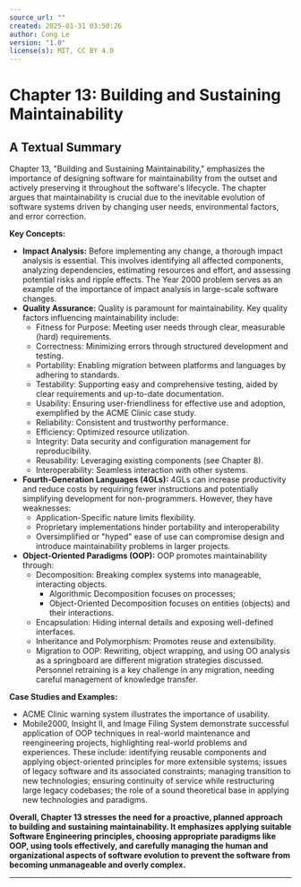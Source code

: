 ```yaml
---
source_url: ""
created: 2025-01-31 03:50:26
author: Cong Le
version: "1.0"
license(s): MIT, CC BY 4.0
---
```


# Chapter 13: Building and Sustaining Maintainability

## A Textual Summary

Chapter 13, "Building and Sustaining Maintainability," emphasizes the importance of designing software for maintainability from the outset and actively preserving it throughout the software's lifecycle. The chapter argues that maintainability is crucial due to the inevitable evolution of software systems driven by changing user needs, environmental factors, and error correction.

**Key Concepts:**

*   **Impact Analysis:**  Before implementing any change, a thorough impact analysis is essential. This involves identifying all affected components, analyzing dependencies, estimating resources and effort, and assessing potential risks and ripple effects. The Year 2000 problem serves as an example of the importance of impact analysis in large-scale software changes.
*   **Quality Assurance:** Quality is paramount for maintainability. Key quality factors influencing maintainability include:
    *   Fitness for Purpose: Meeting user needs through clear, measurable (hard) requirements.
    *   Correctness: Minimizing errors through structured development and testing.
    *   Portability: Enabling migration between platforms and languages by adhering to standards.
    *   Testability: Supporting easy and comprehensive testing, aided by clear requirements and up-to-date documentation.
    *   Usability: Ensuring user-friendliness for effective use and adoption, exemplified by the ACME Clinic case study.
    *   Reliability: Consistent and trustworthy performance.
    *   Efficiency: Optimized resource utilization.
    *   Integrity: Data security and configuration management for reproducibility.
    *   Reusability: Leveraging existing components (see Chapter 8).
    *   Interoperability: Seamless interaction with other systems.
*   **Fourth-Generation Languages (4GLs):**  4GLs can increase productivity and reduce costs by requiring fewer instructions and potentially simplifying development for non-programmers.  However, they have weaknesses:
    *   Application-Specific nature limits flexibility.
    *   Proprietary implementations hinder portability and interoperability
    *   Oversimplified or "hyped" ease of use can compromise design and introduce maintainability problems in larger projects.
*   **Object-Oriented Paradigms (OOP):** OOP promotes maintainability through:
    *   Decomposition: Breaking complex systems into manageable, interacting objects.
        *   Algorithmic Decomposition focuses on processes;
        *   Object-Oriented Decomposition focuses on entities (objects) and their interactions.
    *   Encapsulation: Hiding internal details and exposing well-defined interfaces.
    *   Inheritance and Polymorphism: Promotes reuse and extensibility.  
    *   Migration to OOP: Rewriting, object wrapping, and using OO analysis as a springboard are different migration strategies discussed.   Personnel retraining is a key challenge in any migration, needing careful management of knowledge transfer.

**Case Studies and Examples:**

*   ACME Clinic warning system illustrates the importance of usability.
*   Mobile2000, Insight II, and Image Filing System demonstrate successful application of OOP techniques in real-world maintenance and reengineering projects, highlighting real-world problems and experiences.  These include: identifying reusable components and applying object-oriented principles for more extensible systems; issues of legacy software and its associated constraints; managing transition to new technologies; ensuring continuity of service while restructuring large legacy codebases; the role of a sound theoretical base in applying new technologies and paradigms.

**Overall, Chapter 13 stresses the need for a proactive, planned approach to building and sustaining maintainability.  It emphasizes applying suitable Software Engineering principles, choosing appropriate paradigms like OOP, using tools effectively, and carefully managing the human and organizational aspects of software evolution to prevent the software from becoming unmanageable and overly complex.**




----
